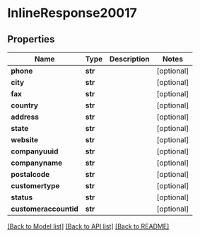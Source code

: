 # InlineResponse20017

## Properties
Name | Type | Description | Notes
------------ | ------------- | ------------- | -------------
**phone** | **str** |  | [optional] 
**city** | **str** |  | [optional] 
**fax** | **str** |  | [optional] 
**country** | **str** |  | [optional] 
**address** | **str** |  | [optional] 
**state** | **str** |  | [optional] 
**website** | **str** |  | [optional] 
**companyuuid** | **str** |  | [optional] 
**companyname** | **str** |  | [optional] 
**postalcode** | **str** |  | [optional] 
**customertype** | **str** |  | [optional] 
**status** | **str** |  | [optional] 
**customeraccountid** | **str** |  | [optional] 

[[Back to Model list]](../README.md#documentation-for-models) [[Back to API list]](../README.md#documentation-for-api-endpoints) [[Back to README]](../README.md)


